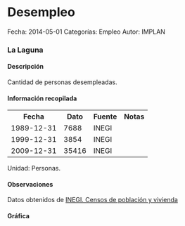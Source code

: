 Desempleo
=====

Fecha: 2014-05-01
Categorías: Empleo
Autor: IMPLAN

### La Laguna

#### Descripción

Cantidad de personas desempleadas.

#### Información recopilada

<table class="table table-hover table-bordered">
  <tr><th>Fecha</th><th>Dato</th><th>Fuente</th><th>Notas</th></tr>
  <tr><td>1989-12-31</td><td>7688</td><td>INEGI</td><td></td></tr>
  <tr><td>1999-12-31</td><td>3854</td><td>INEGI</td><td></td></tr>
  <tr><td>2009-12-31</td><td>35416</td><td>INEGI</td><td></td></tr>
</table>

Unidad: Personas.

#### Observaciones

Datos obtenidos de [INEGI. Censos de población y vivienda](http://www.inegi.org.mx/sistemas/consulta_resultados/iter2010.aspx?c=27329&s=est)

#### Gráfica

<div id="Morristdhoztkq" class="grafica"></div>
  <!-- JAVASCRIPT DE LA GRAFICA EN Morristdhoztkq -->
  <script>
  new Morris.Bar({
    element: 'Morristdhoztkq',
    data: [
      { fecha: '1989-12-31', dato: 7688 },
      { fecha: '1999-12-31', dato: 3854 },
      { fecha: '2009-12-31', dato: 35416 }
    ],
    xkey: 'fecha',
    ykeys: ['dato'],
    labels: ['Dato']
  });
  </script>
